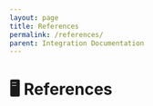 ```yaml
---
layout: page
title: References
permalink: /references/
parent: Integration Documentation
---
```

# 🖥️ References